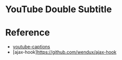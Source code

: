 # YouTube Double Subtitle

# Reference

- [youtube-captions](https://github.com/ADengrc/youtube-captions)
- [ajax-hook]https://github.com/wendux/ajax-hook
